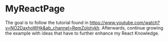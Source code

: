 # MyReactPage

The goal is to follow the tutorial found in https://www.youtube.com/watch?v=NO2DaxhoWHk&ab_channel=RemZolotykh. Afterwards, continue growing the example with ideas that have to further enhance my React Knowledge.
